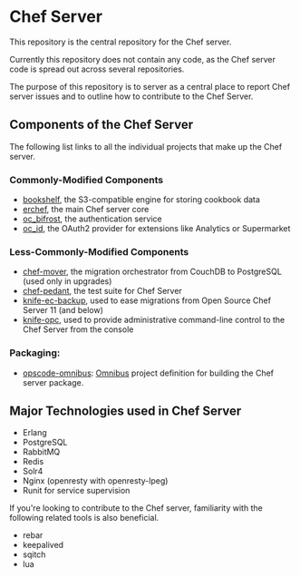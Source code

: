# Chef Server

This repository is the central repository for the Chef server.

Currently this repository does not contain any code, as the Chef server
code is spread out across several repositories.

The purpose of this repository is to server as a central place to report
Chef server issues and to outline how to contribute to the Chef Server.

## Components of the Chef Server

The following list links to all the individual projects that make up the
Chef server.

### Commonly-Modified Components

* [bookshelf](http://github.com/opscode/bookshelf), the S3-compatible engine for storing cookbook data
* [erchef](http://github.com/opscode/erchef), the main Chef server core
* [oc_bifrost](http://github.com/opscode/oc_bifrost), the authentication service
* [oc_id](http://github.com/opscode/oc_id), the OAuth2 provider for extensions like Analytics or Supermarket

### Less-Commonly-Modified Components

* [chef-mover](http://github.com/opscode/chef-mover), the migration orchestrator from CouchDB to PostgreSQL (used only in upgrades)
* [chef-pedant](http://github.com/opscode/oc-chef-pedant), the test suite for Chef Server
* [knife-ec-backup](http://github.com/opscode/knife-ec-backup), used to ease migrations from Open Source Chef Server 11 (and below)
* [knife-opc](http://github.com/opscode/knife-opc), used to provide administrative command-line control to the Chef Server from the console

### Packaging:

* [opscode-omnibus](http://github.com/opscode/opscode-omnibus): [Omnibus](http://github.com/opscode/omnibus) project definition for building the Chef server package.

## Major Technologies used in Chef Server

* Erlang
* PostgreSQL
* RabbitMQ
* Redis
* Solr4
* Nginx (openresty with openresty-lpeg)
* Runit for service supervision

If you're looking to contribute to the Chef server, familiarity with the following related tools is also beneficial.

* rebar
* keepalived
* sqitch
* lua
